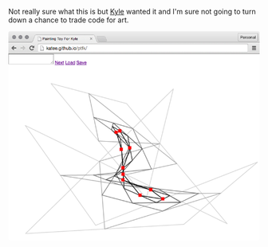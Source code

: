Not really sure what this is but [Kyle](http://kyleclements.com/) wanted it and I'm sure not going to turn down a chance to trade code for art.

![Screenshot](https://raw.githubusercontent.com/Katee/ptfk/gh-pages/screenshot.png)
